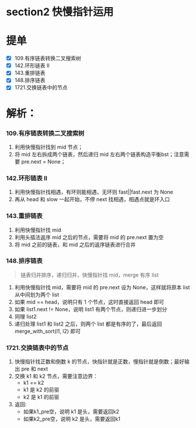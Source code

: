 # section2 快慢指针运用
# 提单
- [x] 109.有序链表转换二叉搜索树
- [x] 142.环形链表 II
- [x] 143.重排链表
- [x] 148.排序链表
- [x] 1721.交换链表中的节点

# 解析：
### 109.有序链表转换二叉搜索树
1. 利用快慢指针找到 mid 节点；
2. 将 mid 左右拆成两个链表，然后递归 mid 左右两个链表构造平衡bst；注意需要 pre.next = None；

### 142.环形链表 II
1. 利用快慢指针找相遇，有环则能相遇，无环则 fast||fast.next 为 None
2. 再从 head 和 slow 一起开始，不停 next 找相遇，相遇点就是环入口

### 143.重排链表
1. 利用快慢指针找 mid
2. 利用头插法返序 mid 之后的节点，需要将 mid 的 pre.next 置为空
3. 将 mid 之前的链表，和 mid 之后的返序链表进行合并

### 148.排序链表
> 链表归并排序，递归归并，快慢指针找 mid，merge 有序 list
1. 利用快慢指针找 mid，需要将 mid 的 pre.next 设为 None，这样就将原本 list 从中间划为两个 list
2. 如果 mid == head，说明只有 1 个节点，这时直接返回 head 即可
3. 如果 list1.next != None，说明 list1 有两个节点，则递归进一步划分
4. 同理 list2
5. 递归处理 list1 和 list2 之后，则两个 list 都是有序的了，最后返回 merge_with_sort(l1, l2) 即可

### 1721.交换链表中的节点
1. 快慢指针找正数和倒数 k 的节点，快指针就是正数，慢指针就是倒数；最好输出 pre 和 next
2. 交换 k1 和 k2 节点，需要注意边界：
   - k1 == k2
   - k1 是 k2 的前驱
   - k2 是 k1 的前驱
3. 返回:
   - 如果k1_pre空，说明 k1 是头，需要返回k2
   - 如果k2_pre空，说明 k2 是头，需要返回k1